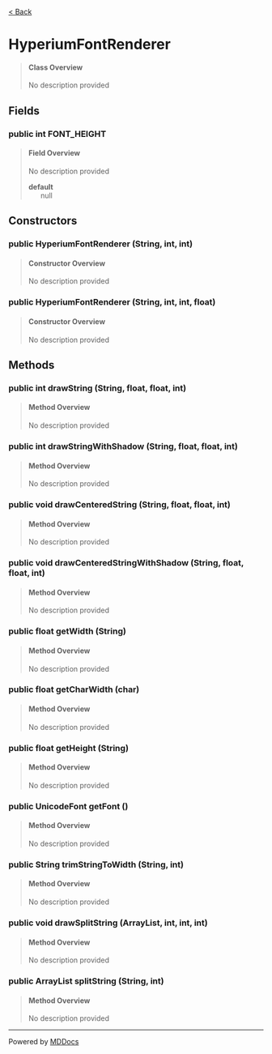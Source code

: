 [< Back](../README.md)
# HyperiumFontRenderer #
>#### Class Overview ####
>No description provided
## Fields ##
### public int FONT_HEIGHT ###
>#### Field Overview ####
>No description provided
>
>**default**<br />
>&nbsp;&nbsp;&nbsp;&nbsp;&nbsp;&nbsp;null
>
## Constructors ##
### public HyperiumFontRenderer (String, int, int) ###
>#### Constructor Overview ####
>No description provided
>
### public HyperiumFontRenderer (String, int, int, float) ###
>#### Constructor Overview ####
>No description provided
>
## Methods ##
### public int drawString (String, float, float, int) ###
>#### Method Overview ####
>No description provided
>
### public int drawStringWithShadow (String, float, float, int) ###
>#### Method Overview ####
>No description provided
>
### public void drawCenteredString (String, float, float, int) ###
>#### Method Overview ####
>No description provided
>
### public void drawCenteredStringWithShadow (String, float, float, int) ###
>#### Method Overview ####
>No description provided
>
### public float getWidth (String) ###
>#### Method Overview ####
>No description provided
>
### public float getCharWidth (char) ###
>#### Method Overview ####
>No description provided
>
### public float getHeight (String) ###
>#### Method Overview ####
>No description provided
>
### public UnicodeFont getFont () ###
>#### Method Overview ####
>No description provided
>
### public String trimStringToWidth (String, int) ###
>#### Method Overview ####
>No description provided
>
### public void drawSplitString (ArrayList, int, int, int) ###
>#### Method Overview ####
>No description provided
>
### public ArrayList splitString (String, int) ###
>#### Method Overview ####
>No description provided
>

---
Powered by [MDDocs](https://github.com/VRCube/MDDocs)